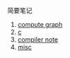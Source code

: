 简要笔记

 1. [compute graph](note_cg.md)
 2. [c](note_c.md)
 3. [compiler note](note_compiler.md)
 100. [misc](note_misc.md)




